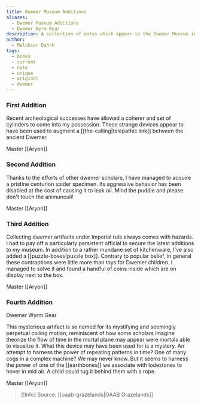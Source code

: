 ```yaml
---
title: Dwemer Museum Additions
aliases:
  - Dwemer Museum Additions
  - Dwemer Wyrm Gear
description: A collection of notes which appear in the Dwemer Museum in Tel Vos.
author:
  - Melchior Dahrk
tags:
  - books
  - current
  - note
  - unique
  - original
  - dwemer
---
```

### First Addition
Recent archeological successes have allowed a coherer and set of cylinders to come into my possession. These strange devices appear to have been used to augment a [[the-calling|telepathic link]] between the ancient Dwemer.

Master [[Aryon]]
### Second Addition
Thanks to the efforts of other dwemer scholars, I have managed to acquire a pristine centurion spider specimen. Its aggressive behavior has been disabled at the cost of causing it to leak oil. Mind the puddle and please don't touch the animunculi!

Master [[Aryon]]
### Third Addition
Collecting dwemer artifacts under Imperial rule always comes with hazards. I had to pay off a particularly persistent official to secure the latest additions to my museum. In addition to a rather mundane set of kitchenware, I've also added a [[puzzle-boxes|puzzle box]]. Contrary to popular belief, in general these contraptions were little more than toys for Dwemer children. I managed to solve it and found a handful of coins inside which are on display next to the box.

Master [[Aryon]]
### Fourth Addition
Dwemer Wyrm Gear

This mysterious artifact is so named for its mystifying and seemingly perpetual coiling motion; reminiscent of how some scholars imagine theorize the flow of time in the mortal plane may appear were mortals able to visualize it. What this device may have been used for is a mystery. An attempt to harness the power of repeating patterns in time? One of many cogs in a complex machine? We may never know. But it seems to harness the power of one of the [[earthbones]] we associate with lodestones to hover in mid air. A child could tug it behind them with a rope.

Master [[Aryon]]

> [!Info]
> Source: [[oaab-grazelands|OAAB Grazelands]]